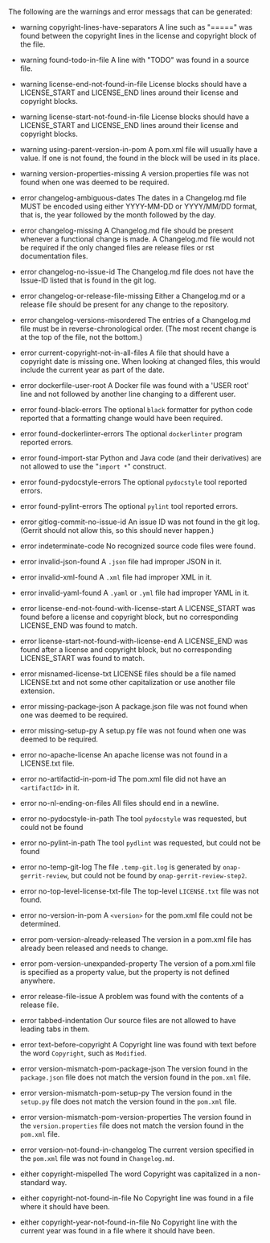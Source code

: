 The following are the warnings and error messags that can be generated:

* warning copyright-lines-have-separators
A line such as "=====" was found between the copyright lines in the
license and copyright block of the file.

* warning found-todo-in-file
A line with "TODO" was found in a source file.

* warning license-end-not-found-in-file
License blocks should have a LICENSE_START and LICENSE_END lines
around their license and copyright blocks.

* warning license-start-not-found-in-file
License blocks should have a LICENSE_START and LICENSE_END lines
around their license and copyright blocks.

* warning using-parent-version-in-pom
A pom.xml file will usually have a <version> value.
If one is not found, the <version> found in the <parent> block
will be used in its place.

* warning version-properties-missing
A version.properties file was not found when one was deemed to be required.

* error changelog-ambiguous-dates
The dates in a Changelog.md file MUST be encoded using either YYYY-MM-DD
or YYYY/MM/DD format, that is, the year followed by the month followed by the day.

* error changelog-missing
A Changelog.md file should be present whenever a functional change is made.
A Changelog.md file would not be required if the only changed files are
release files or rst documentation files.

* error changelog-no-issue-id
The Changelog.md file does not have the Issue-ID listed that is found in the
git log.

* error changelog-or-release-file-missing
Either a Changelog.md or a release file should be present for any change
to the repository.

* error changelog-versions-misordered
The entries of a Changelog.md file must be in reverse-chronological order.
(The most recent change is at the top of the file, not the bottom.)

* error current-copyright-not-in-all-files
A file that should have a copyright date is missing one.
When looking at changed files, this would include the current year as
part of the date.

* error dockerfile-user-root
A Docker file was found with a 'USER root' line and not followed by another
line changing to a different user.

* error found-black-errors
The  optional `black` formatter for python code reported that a formatting change would
have been required.

* error found-dockerlinter-errors
The optional `dockerlinter` program reported errors.

* error found-import-star
Python and Java code (and their derivatives) are not allowed to use the
"`import *`" construct.

* error found-pydocstyle-errors
The optional `pydocstyle` tool reported errors.

* error found-pylint-errors
The optional `pylint` tool reported errors.

* error gitlog-commit-no-issue-id
An issue ID was not found in the git log.
(Gerrit should not allow this, so this should never happen.)

* error indeterminate-code
No recognized source code files were found.

* error invalid-json-found
A `.json` file had improper JSON in it. 

* error invalid-xml-found
A `.xml` file had improper XML in it. 

* error invalid-yaml-found
A `.yaml` or `.yml` file had improper YAML in it. 

* error license-end-not-found-with-license-start
A LICENSE_START was found before a license and copyright block, but no
corresponding LICENSE_END was found to match.

* error license-start-not-found-with-license-end
A LICENSE_END was found after a license and copyright block, but no
corresponding LICENSE_START was found to match.

* error misnamed-license-txt
LICENSE files should be a file named LICENSE.txt and not some other
capitalization or use another file extension.

* error missing-package-json
A package.json file was not found when one was deemed to be required.

* error missing-setup-py
A setup.py file was not found when one was deemed to be required.

* error no-apache-license
An apache license was not found in a LICENSE.txt file.

* error no-artifactid-in-pom-id
The pom.xml file did not have an `<artifactId>` in it.

* error no-nl-ending-on-files
All files should end in a newline.

* error no-pydocstyle-in-path
The tool `pydocstyle` was requested, but could not be found

* error no-pylint-in-path
The tool `pydlint` was requested, but could not be found

* error no-temp-git-log
The file `.temp-git.log` is generated by `onap-gerrit-review`, but could
not be found by `onap-gerrit-review-step2`.

* error no-top-level-license-txt-file
The top-level `LICENSE.txt` file was not found.

* error no-version-in-pom
A `<version>` for the pom.xml file could not be determined.

* error pom-version-already-released
The version in a pom.xml file has already been released and needs to change.

* error pom-version-unexpanded-property
The version of a pom.xml file is specified as a property value, but the property
is not defined anywhere.

* error release-file-issue
A problem was found with the contents of a release file.

* error tabbed-indentation
Our source files are not allowed to have leading tabs in them.

* error text-before-copyright
A Copyright line was found with text before the word `Copyright`, such as `Modified`.

* error version-mismatch-pom-package-json
The version found in the `package.json` file does not match the version
found in the `pom.xml` file.

* error version-mismatch-pom-setup-py
The version found in the `setup.py` file does not match the version
found in the `pom.xml` file.

* error version-mismatch-pom-version-properties
The version found in the `version.properties` file does not match the version
found in the `pom.xml` file.

* error version-not-found-in-changelog
The current version specified in the `pom.xml` file was not found in `Changelog.md`.

* either copyright-mispelled
The word Copyright was capitalized in a non-standard way.

* either copyright-not-found-in-file
No Copyright line was found in a file where it should have been.

* either copyright-year-not-found-in-file
No Copyright line with the current year was found in a file where it should have been.

